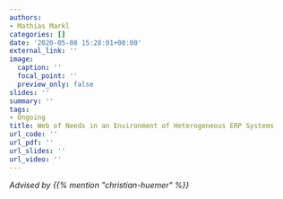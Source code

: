 ```yaml
---
authors:
- Mathias Markl
categories: []
date: '2020-05-08 15:28:01+00:00'
external_link: ''
image:
  caption: ''
  focal_point: ''
  preview_only: false
slides: ''
summary: ''
tags:
- Ongoing
title: Web of Needs in an Environment of Heterogeneous ERP Systems
url_code: ''
url_pdf: ''
url_slides: ''
url_video: ''
---
```




*Advised by {{% mention "christian-huemer" %}}*